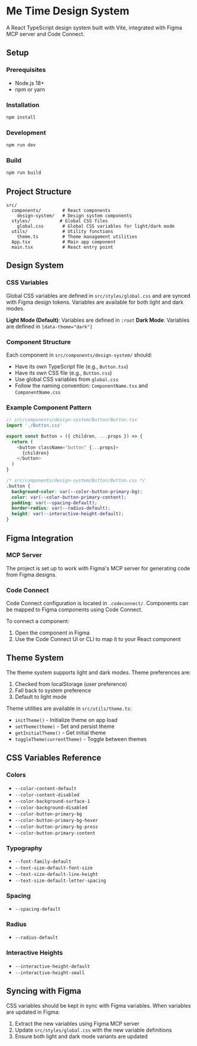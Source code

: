 # Me Time Design System

A React TypeScript design system built with Vite, integrated with Figma MCP server and Code Connect.

## Setup

### Prerequisites

- Node.js 18+ 
- npm or yarn

### Installation

```bash
npm install
```

### Development

```bash
npm run dev
```

### Build

```bash
npm run build
```

## Project Structure

```
src/
  components/        # React components
    design-system/   # Design system components
  styles/           # Global CSS files
    global.css       # Global CSS variables for light/dark mode
  utils/             # Utility functions
    theme.ts         # Theme management utilities
  App.tsx            # Main app component
  main.tsx           # React entry point
```

## Design System

### CSS Variables

Global CSS variables are defined in `src/styles/global.css` and are synced with Figma design tokens. Variables are available for both light and dark modes.

**Light Mode (Default)**: Variables are defined in `:root`
**Dark Mode**: Variables are defined in `[data-theme="dark"]`

### Component Structure

Each component in `src/components/design-system/` should:
- Have its own TypeScript file (e.g., `Button.tsx`)
- Have its own CSS file (e.g., `Button.css`)
- Use global CSS variables from `global.css`
- Follow the naming convention: `ComponentName.tsx` and `ComponentName.css`

### Example Component Pattern

```typescript
// src/components/design-system/Button/Button.tsx
import './Button.css'

export const Button = ({ children, ...props }) => {
  return (
    <button className="button" {...props}>
      {children}
    </button>
  )
}
```

```css
/* src/components/design-system/Button/Button.css */
.button {
  background-color: var(--color-button-primary-bg);
  color: var(--color-button-primary-content);
  padding: var(--spacing-default);
  border-radius: var(--radius-default);
  height: var(--interactive-height-default);
}
```

## Figma Integration

### MCP Server

The project is set up to work with Figma's MCP server for generating code from Figma designs.

### Code Connect

Code Connect configuration is located in `.codeconnect/`. Components can be mapped to Figma components using Code Connect.

To connect a component:
1. Open the component in Figma
2. Use the Code Connect UI or CLI to map it to your React component

## Theme System

The theme system supports light and dark modes. Theme preferences are:
1. Checked from localStorage (user preference)
2. Fall back to system preference
3. Default to light mode

Theme utilities are available in `src/utils/theme.ts`:
- `initTheme()` - Initialize theme on app load
- `setTheme(theme)` - Set and persist theme
- `getInitialTheme()` - Get initial theme
- `toggleTheme(currentTheme)` - Toggle between themes

## CSS Variables Reference

### Colors
- `--color-content-default`
- `--color-content-disabled`
- `--color-background-surface-1`
- `--color-background-disabled`
- `--color-button-primary-bg`
- `--color-button-primary-bg-hover`
- `--color-button-primary-bg-press`
- `--color-button-primary-content`

### Typography
- `--font-family-default`
- `--text-size-default-font-size`
- `--text-size-default-line-height`
- `--text-size-default-letter-spacing`

### Spacing
- `--spacing-default`

### Radius
- `--radius-default`

### Interactive Heights
- `--interactive-height-default`
- `--interactive-height-small`

## Syncing with Figma

CSS variables should be kept in sync with Figma variables. When variables are updated in Figma:
1. Extract the new variables using Figma MCP server
2. Update `src/styles/global.css` with the new variable definitions
3. Ensure both light and dark mode variants are updated

